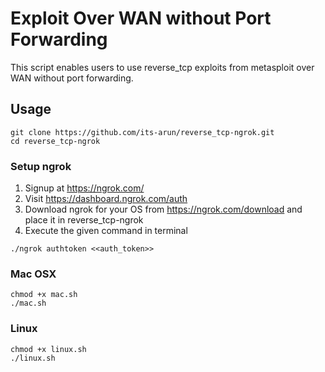 # Exploit Over WAN without Port Forwarding
This script enables users to use reverse_tcp exploits from metasploit over WAN without port forwarding.


## Usage

```
git clone https://github.com/its-arun/reverse_tcp-ngrok.git
cd reverse_tcp-ngrok
```
### Setup ngrok
1. Signup at https://ngrok.com/
2. Visit https://dashboard.ngrok.com/auth
3. Download ngrok for your OS from https://ngrok.com/download and place it in reverse_tcp-ngrok
4. Execute the given command in terminal
```
./ngrok authtoken <<auth_token>>
```

### Mac OSX
```
chmod +x mac.sh
./mac.sh
```
### Linux
```
chmod +x linux.sh
./linux.sh
```
